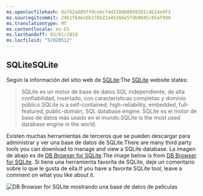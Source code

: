 ```yaml
---
ms.openlocfilehash: 8a762a685ffdcebcf4d210db0050201c4b14e9f3
ms.sourcegitcommit: 24b1f6decbb17bb22a45166e5fdb0845c65af498
ms.translationtype: MT
ms.contentlocale: es-ES
ms.lasthandoff: 03/01/2019
ms.locfileid: "57028512"
---
```

## <a name="sqlite"></a><span data-ttu-id="48b6b-101">SQLite</span><span class="sxs-lookup"><span data-stu-id="48b6b-101">SQLite</span></span>

<span data-ttu-id="48b6b-102">Según la información del sitio web de [SQLite](https://www.sqlite.org/):</span><span class="sxs-lookup"><span data-stu-id="48b6b-102">The [SQLite](https://www.sqlite.org/) website states:</span></span>

> <span data-ttu-id="48b6b-103">SQLite es un motor de base de datos SQL independiente, de alta confiabilidad, insertado, con características completas y dominio público.</span><span class="sxs-lookup"><span data-stu-id="48b6b-103">SQLite is a self-contained, high-reliability, embedded, full-featured, public-domain, SQL database engine.</span></span> <span data-ttu-id="48b6b-104">SQLite es el motor de base de datos más usado en el mundo.</span><span class="sxs-lookup"><span data-stu-id="48b6b-104">SQLite is the most used database engine in the world.</span></span>

<span data-ttu-id="48b6b-105">Existen muchas herramientas de terceros que se pueden descargar para administrar y ver una base de datos de SQLite.</span><span class="sxs-lookup"><span data-stu-id="48b6b-105">There are many third party tools you can download to manage and view a SQLite database.</span></span> <span data-ttu-id="48b6b-106">La imagen de abajo es de [DB Browser for SQLite](http://sqlitebrowser.org/).</span><span class="sxs-lookup"><span data-stu-id="48b6b-106">The image below is from [DB Browser for SQLite](http://sqlitebrowser.org/).</span></span> <span data-ttu-id="48b6b-107">Si tiene una herramienta favorita de SQLite, deje un comentario sobre lo que le gusta de ella.</span><span class="sxs-lookup"><span data-stu-id="48b6b-107">If you have a favorite SQLite tool, leave a comment on what you like about it.</span></span>

![DB Browser for SQLite mostrando una base de datos de películas](~/tutorials/first-mvc-app-xplat/working-with-sql/_static/dbb.png)
